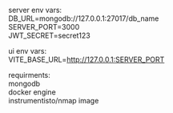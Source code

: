 server env vars:
<br/>DB_URL=mongodb://127.0.0.1:27017/db_name
<br/>SERVER_PORT=3000
<br/>JWT_SECRET=secret123

ui env vars:
<br/>VITE_BASE_URL=http://127.0.0.1:SERVER_PORT

requirments:
<br/>mongodb
<br/>docker engine
<br/>instrumentisto/nmap image
